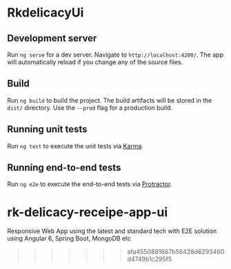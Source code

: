 # RkdelicacyUi

## Development server

Run `ng serve` for a dev server. Navigate to `http://localhost:4200/`. The app will automatically reload if you change any of the source files.

## Build

Run `ng build` to build the project. The build artifacts will be stored in the `dist/` directory. Use the `--prod` flag for a production build.

## Running unit tests

Run `ng test` to execute the unit tests via [Karma](https://karma-runner.github.io).

## Running end-to-end tests

Run `ng e2e` to execute the end-to-end tests via [Protractor](http://www.protractortest.org/).

# rk-delicacy-receipe-app-ui

Responsive Web App using the latest and standard tech with E2E solution using Angular 6, Spring Boot, MongoDB etc
>>>>>>> afa4550881667b56428d6293460d4749b1c295f5
